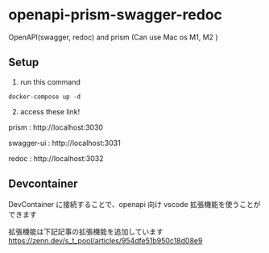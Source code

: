 # openapi-prism-swagger-redoc

OpenAPI(swagger, redoc) and prism (Can use Mac os M1, M2 )

## Setup

1. run this command

```
docker-compose up -d
```

2. access these link!

prism : http://localhost:3030

swagger-ui : http://localhost:3031

redoc : http://localhost:3032

## Devcontainer

DevContainer に接続することで、openapi 向け vscode 拡張機能を使うことができます

拡張機能は下記記事の拡張機能を追加しています
https://zenn.dev/s_t_pool/articles/954dfe51b950c18d08e9
